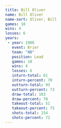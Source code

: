 ```yaml
---
title: Bill Oliver
name: Bill Oliver
name-sort: Oliver, Bill
games: 10
wins: 4
losses: 6
years:
 - year: 1986
   event: Brier
   team: "NB"
   position: Lead
   games: 10
   wins: 4
   losses: 6
   inturn-total: 61
   inturn-percent: 70
   outturn-total: 93
   outturn-percent: 73
   draw-total: 103
   draw-percent: 70
   takeout-total: 51
   takeout-percent: 75
   shots-total: 154
   shots-percent: 72
---
```

